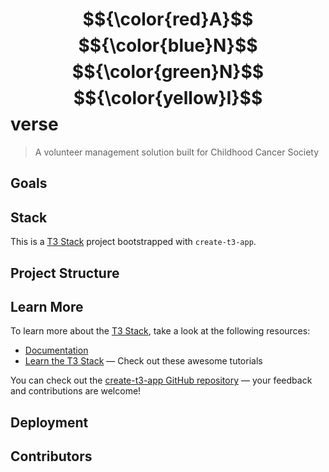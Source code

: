 # $${\color{red}A}$$ $${\color{blue}N}$$ $${\color{green}N}$$ $${\color{yellow}I}$$ verse

> A volunteer management solution built for Childhood Cancer Society

## Goals

## Stack

This is a [T3 Stack](https://create.t3.gg/) project bootstrapped with `create-t3-app`.

## Project Structure

## Learn More

To learn more about the [T3 Stack](https://create.t3.gg/), take a look at the following resources:

- [Documentation](https://create.t3.gg/)
- [Learn the T3 Stack](https://create.t3.gg/en/faq#what-learning-resources-are-currently-available) — Check out these awesome tutorials

You can check out the [create-t3-app GitHub repository](https://github.com/t3-oss/create-t3-app) — your feedback and contributions are welcome!

## Deployment

## Contributors
